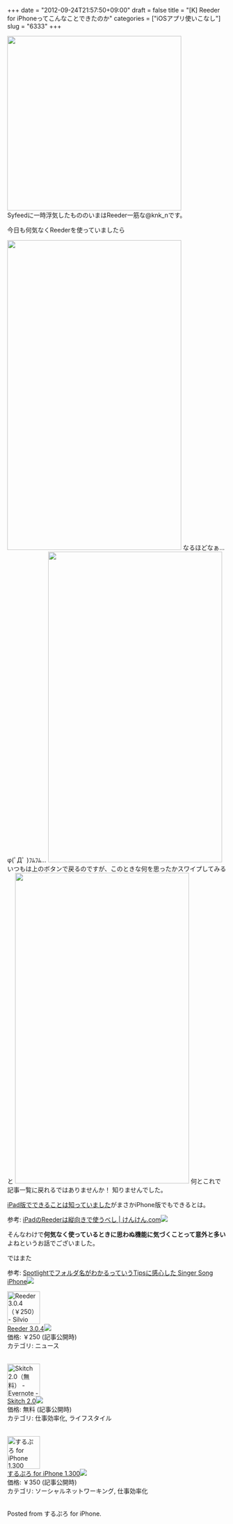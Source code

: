+++
date = "2012-09-24T21:57:50+09:00"
draft = false
title = "[K] Reeder for iPhoneってこんなことできたのか"
categories = ["iOSアプリ使いこなし"]
slug = "6333"
+++

<div class="center"><img src="http://knk-n.com/images/2012/09/slooProImg_20120924215744.png" alt="" width="400" height="400" class="slooProImg" /></div>
Syfeedに一時浮気したもののいまはReeder一筋な@knk_nです。

今日も何気なくReederを使っていましたら

<!--more-->

<img alt="" src="http://knk-n.com/images/2012/09/slooProImg_20120924215749.png" width="400" height="710" class="slooProImg" />
なるほどなぁ… φ(ﾟДﾟ )ﾌﾑﾌﾑ…

<img alt="" src="http://knk-n.com/images/2012/09/slooProImg_20120924215748.png" width="400" height="712" class="slooProImg" />
いつもは上のボタンで戻るのですが、このときな何を思ったかスワイプしてみると

<img alt="" src="http://knk-n.com/images/2012/09/slooProImg_20120924215746.png" width="400" height="712" class="slooProImg" />
何とこれで記事一覧に戻れるではありませんか！
知りませんでした。

<a href="http://knk-n.com/2011/07/18/ipad-reeder/" target="_blank">iPad版でできることは知っていました</a>がまさかiPhone版でもできるとは。

<p>参考: <a href="http://knk-n.com/2011/07/18/ipad-reeder/" target="_blank">iPadのReederは縦向きで使うべし | けんけん.com</a><a href="http://b.hatena.ne.jp/entry/http://knk-n.com/2011/07/18/ipad-reeder/" target="_blank"><img border="0" src="http://b.hatena.ne.jp/entry/image/large/http://knk-n.com/2011/07/18/ipad-reeder/" /></a><br></p>

そんなわけで<strong>何気なく使っているときに思わぬ機能に気づくことって意外と多い</strong>よねというお話でございました。

ではまた

<p>参考: <a href="http://kuracyan.net/archives/16270" target="_blank">Spotlightでフォルダ名がわかるっていうTipsに感心した Singer Song iPhone</a><a href="http://b.hatena.ne.jp/entry/http://kuracyan.net/archives/16270" target="_blank"><img border="0" src="http://b.hatena.ne.jp/entry/image/large/http://kuracyan.net/archives/16270" /></a><br></p>

<table class="appstorehelper"><a href="http://click.linksynergy.com/fs-bin/stat?id=48HB7K3zmMg&offerid=94348&type=3&subid=0&tmpid=2192&RD_PARM1=http%253A%252F%252Fitunes.apple.com%252Fjp%252Fapp%252Freeder%252Fid325502379%253Fmt%253D8%2526uo%253D4%2526partnerId%253D30" target="new"><img class="appstorehelper_appicn" width="75" height="75" src="http://a3.mzstatic.com/us/r1000/095/Purple/v4/d5/4a/8f/d54a8f7d-fd6c-5e87-512c-3f2367c79709/mzm.bvkpybrb.175x175-75.png" alt="Reeder 3.0.4（￥250） - Silvio Rizzi - Silvio Rizzi"></a><div class="appstorehelper_text"><a href="http://click.linksynergy.com/fs-bin/stat?id=48HB7K3zmMg&offerid=94348&type=3&subid=0&tmpid=2192&RD_PARM1=http%253A%252F%252Fitunes.apple.com%252Fjp%252Fapp%252Freeder%252Fid325502379%253Fmt%253D8%2526uo%253D4%2526partnerId%253D30" target="new">Reeder 3.0.4</a><a href="http://click.linksynergy.com/fs-bin/stat?id=48HB7K3zmMg&offerid=94348&type=3&subid=0&tmpid=2192&RD_PARM1=http%253A%252F%252Fitunes.apple.com%252Fjp%252Fapp%252Freeder%252Fid325502379%253Fmt%253D8%2526uo%253D4%2526partnerId%253D30" target="itunes_store"><img class="appstorehelper_icn" src="http://ax.phobos.apple.com.edgesuite.net/ja_jp/images/web/linkmaker/badge_appstore-sm.gif" ></a><br>価格: ￥250 (記事公開時)<br>カテゴリ: ニュース<br></div></table>
<table class="appstorehelper"><a href="http://click.linksynergy.com/fs-bin/stat?id=48HB7K3zmMg&offerid=94348&type=3&subid=0&tmpid=2192&RD_PARM1=http%253A%252F%252Fitunes.apple.com%252Fjp%252Fapp%252Fskitch%252Fid490505997%253Fmt%253D8%2526uo%253D4%2526partnerId%253D30" target="new"><img class="appstorehelper_appicn" width="75" height="75" src="http://a2.mzstatic.com/us/r1000/074/Purple/v4/68/c1/f1/68c1f13b-ccdd-5ab6-40fe-de4d2e1ebc4f/mzl.grjdlnlh.175x175-75.png" alt="Skitch 2.0（無料） - Evernote - Evernote"></a><div class="appstorehelper_text"><a href="http://click.linksynergy.com/fs-bin/stat?id=48HB7K3zmMg&offerid=94348&type=3&subid=0&tmpid=2192&RD_PARM1=http%253A%252F%252Fitunes.apple.com%252Fjp%252Fapp%252Fskitch%252Fid490505997%253Fmt%253D8%2526uo%253D4%2526partnerId%253D30" target="new">Skitch 2.0</a><a href="http://click.linksynergy.com/fs-bin/stat?id=48HB7K3zmMg&offerid=94348&type=3&subid=0&tmpid=2192&RD_PARM1=http%253A%252F%252Fitunes.apple.com%252Fjp%252Fapp%252Fskitch%252Fid490505997%253Fmt%253D8%2526uo%253D4%2526partnerId%253D30" target="itunes_store"><img class="appstorehelper_icn" src="http://ax.phobos.apple.com.edgesuite.net/ja_jp/images/web/linkmaker/badge_appstore-sm.gif" ></a><br>価格: 無料 (記事公開時)<br>カテゴリ: 仕事効率化, ライフスタイル<br></div></table>


<table class="appstorehelper"><a href="http://click.linksynergy.com/fs-bin/stat?id=48HB7K3zmMg&offerid=94348&type=3&subid=0&tmpid=2192&RD_PARM1=http%253A%252F%252Fitunes.apple.com%252Fjp%252Fapp%252Fsurupuro-for-iphone%252Fid436676299%253Fmt%253D8%2526uo%253D4%2526partnerId%253D30" target="new"><img class="appstorehelper_appicn" width="75" height="75" src="http://a1.mzstatic.com/us/r1000/103/Purple/v4/22/ff/d4/22ffd4b1-e475-3d34-63fc-035575806582/mzl.xejvrijs.175x175-75.jpg" alt="するぷろ for iPhone 1.300（￥350） - Gachatech - isshin"></a><div class="appstorehelper_text"><a href="http://click.linksynergy.com/fs-bin/stat?id=48HB7K3zmMg&offerid=94348&type=3&subid=0&tmpid=2192&RD_PARM1=http%253A%252F%252Fitunes.apple.com%252Fjp%252Fapp%252Fsurupuro-for-iphone%252Fid436676299%253Fmt%253D8%2526uo%253D4%2526partnerId%253D30" target="new">するぷろ for iPhone 1.300</a><a href="http://click.linksynergy.com/fs-bin/stat?id=48HB7K3zmMg&offerid=94348&type=3&subid=0&tmpid=2192&RD_PARM1=http%253A%252F%252Fitunes.apple.com%252Fjp%252Fapp%252Fsurupuro-for-iphone%252Fid436676299%253Fmt%253D8%2526uo%253D4%2526partnerId%253D30" target="itunes_store"><img class="appstorehelper_icn" src="http://ax.phobos.apple.com.edgesuite.net/ja_jp/images/web/linkmaker/badge_appstore-sm.gif" ></a><br>価格: ￥350 (記事公開時)<br>カテゴリ: ソーシャルネットワーキング, 仕事効率化<br></div></table>  Posted from するぷろ for iPhone.

